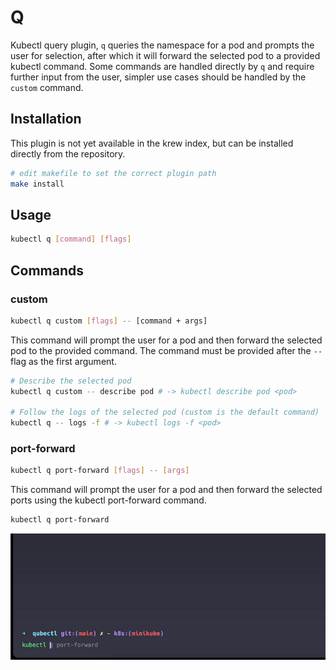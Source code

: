 # Q
Kubectl query plugin, `q` queries the namespace for a pod and prompts the user for selection, after which it will forward the selected pod to a provided kubectl command. Some commands are handled directly by `q` and require further input from the user, simpler use cases should be handled by the `custom` command.

## Installation
This plugin is not yet available in the krew index, but can be installed directly from the repository.

```bash
# edit makefile to set the correct plugin path
make install
```

## Usage
```bash
kubectl q [command] [flags]
```

## Commands
### custom
```bash
kubectl q custom [flags] -- [command + args]
```
This command will prompt the user for a pod and then forward the selected pod to the provided command. The command must be provided after the `--` flag as the first argument.
```bash
# Describe the selected pod
kubectl q custom -- describe pod # -> kubectl describe pod <pod>

# Follow the logs of the selected pod (custom is the default command)
kubectl q -- logs -f # -> kubectl logs -f <pod>
```
### port-forward
```bash
kubectl q port-forward [flags] -- [args]
```
This command will prompt the user for a pod and then forward the selected ports using the kubectl port-forward command. 
```bash
kubectl q port-forward
```
![example-pf.gif](./docs/images/example-pf.gif)
